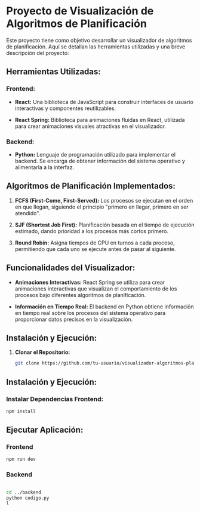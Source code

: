 # Proyecto de Visualización de Algoritmos de Planificación

Este proyecto tiene como objetivo desarrollar un visualizador de algoritmos de planificación. Aquí se detallan las herramientas utilizadas y una breve descripción del proyecto:

## Herramientas Utilizadas:

### Frontend:
- **React:** Una biblioteca de JavaScript para construir interfaces de usuario interactivas y componentes reutilizables.

- **React Spring:** Biblioteca para animaciones fluidas en React, utilizada para crear animaciones visuales atractivas en el visualizador.

### Backend:
- **Python:** Lenguaje de programación utilizado para implementar el backend. Se encarga de obtener información del sistema operativo y alimentarla a la interfaz.

## Algoritmos de Planificación Implementados:

1. **FCFS (First-Come, First-Served):** Los procesos se ejecutan en el orden en que llegan, siguiendo el principio "primero en llegar, primero en ser atendido".

2. **SJF (Shortest Job First):** Planificación basada en el tiempo de ejecución estimado, dando prioridad a los procesos más cortos primero.

3. **Round Robin:** Asigna tiempos de CPU en turnos a cada proceso, permitiendo que cada uno se ejecute antes de pasar al siguiente.

## Funcionalidades del Visualizador:

- **Animaciones Interactivas:** React Spring se utiliza para crear animaciones interactivas que visualizan el comportamiento de los procesos bajo diferentes algoritmos de planificación.

- **Información en Tiempo Real:** El backend en Python obtiene información en tiempo real sobre los procesos del sistema operativo para proporcionar datos precisos en la visualización.

## Instalación y Ejecución:

1. **Clonar el Repositorio:**
   ```bash
   git clone https://github.com/tu-usuario/visualizador-algoritmos-planificacion.git
   ```
## Instalación y Ejecución:

### Instalar Dependencias Frontend:

```bash
npm install
```

## Ejecutar Aplicación:
### Frontend
``` bash
npm run dev

```
### Backend
```bash

cd ../backend
python codigo.py
l
```
